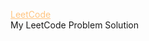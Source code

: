 <a href="https://leetcode.com/Rahul_oks/"  style="color:#ffc581">LeetCode</a> 
<br>
My LeetCode Problem Solution
